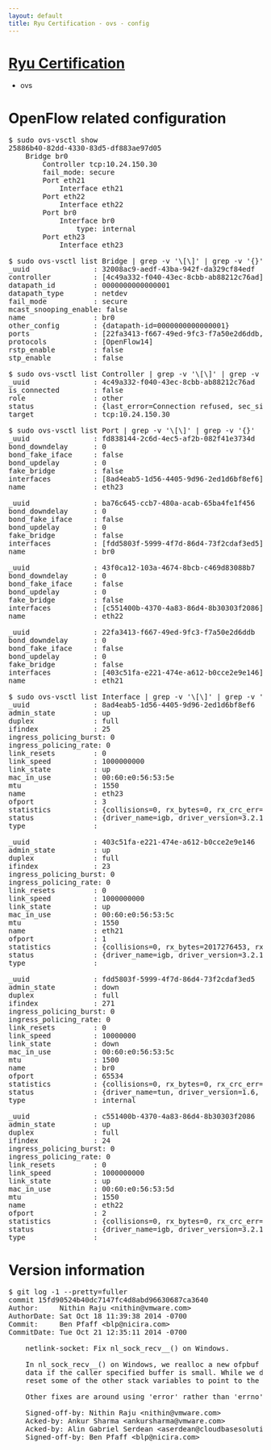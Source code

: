 ```yaml
---
layout: default
title: Ryu Certification - ovs - config
---
```

# [Ryu Certification](http://osrg.github.io/ryu/certification.html)
* ovs 

# OpenFlow related configuration
<pre>
$ sudo ovs-vsctl show
25886b40-82dd-4330-83d5-df883ae97d05
    Bridge br0
        Controller tcp:10.24.150.30
        fail_mode: secure
        Port eth21
            Interface eth21
        Port eth22
            Interface eth22
        Port br0
            Interface br0
                type: internal
        Port eth23
            Interface eth23

$ sudo ovs-vsctl list Bridge | grep -v '\[\]' | grep -v '{}'
_uuid               : 32008ac9-aedf-43ba-942f-da329cf84edf
controller          : [4c49a332-f040-43ec-8cbb-ab88212c76ad]
datapath_id         : 0000000000000001
datapath_type       : netdev
fail_mode           : secure
mcast_snooping_enable: false
name                : br0
other_config        : {datapath-id=0000000000000001}
ports               : [22fa3413-f667-49ed-9fc3-f7a50e2d6ddb, 43f0ca12-103a-4674-8bcb-c469d83088b7, ba76c645-ccb7-480a-acab-65ba4fe1f456, fd838144-2c6d-4ec5-af2b-082f41e3734d]
protocols           : [OpenFlow14]
rstp_enable         : false
stp_enable          : false

$ sudo ovs-vsctl list Controller | grep -v '\[\]' | grep -v '{}'
_uuid               : 4c49a332-f040-43ec-8cbb-ab88212c76ad
is_connected        : false
role                : other
status              : {last_error=Connection refused, sec_since_connect=781, sec_since_disconnect=0, state=BACKOFF}
target              : tcp:10.24.150.30

$ sudo ovs-vsctl list Port | grep -v '\[\]' | grep -v '{}'
_uuid               : fd838144-2c6d-4ec5-af2b-082f41e3734d
bond_downdelay      : 0
bond_fake_iface     : false
bond_updelay        : 0
fake_bridge         : false
interfaces          : [8ad4eab5-1d56-4405-9d96-2ed1d6bf8ef6]
name                : eth23

_uuid               : ba76c645-ccb7-480a-acab-65ba4fe1f456
bond_downdelay      : 0
bond_fake_iface     : false
bond_updelay        : 0
fake_bridge         : false
interfaces          : [fdd5803f-5999-4f7d-86d4-73f2cdaf3ed5]
name                : br0

_uuid               : 43f0ca12-103a-4674-8bcb-c469d83088b7
bond_downdelay      : 0
bond_fake_iface     : false
bond_updelay        : 0
fake_bridge         : false
interfaces          : [c551400b-4370-4a83-86d4-8b30303f2086]
name                : eth22

_uuid               : 22fa3413-f667-49ed-9fc3-f7a50e2d6ddb
bond_downdelay      : 0
bond_fake_iface     : false
bond_updelay        : 0
fake_bridge         : false
interfaces          : [403c51fa-e221-474e-a612-b0cce2e9e146]
name                : eth21

$ sudo ovs-vsctl list Interface | grep -v '\[\]' | grep -v '{}'
_uuid               : 8ad4eab5-1d56-4405-9d96-2ed1d6bf8ef6
admin_state         : up
duplex              : full
ifindex             : 25
ingress_policing_burst: 0
ingress_policing_rate: 0
link_resets         : 0
link_speed          : 1000000000
link_state          : up
mac_in_use          : 00:60:e0:56:53:5e
mtu                 : 1550
name                : eth23
ofport              : 3
statistics          : {collisions=0, rx_bytes=0, rx_crc_err=0, rx_dropped=0, rx_errors=0, rx_frame_err=0, rx_over_err=0, rx_packets=0, tx_bytes=3388027408, tx_dropped=0, tx_errors=0, tx_packets=7985308}
status              : {driver_name=igb, driver_version=3.2.10-k, firmware_version=2.10-9}
type                : 

_uuid               : 403c51fa-e221-474e-a612-b0cce2e9e146
admin_state         : up
duplex              : full
ifindex             : 23
ingress_policing_burst: 0
ingress_policing_rate: 0
link_resets         : 0
link_speed          : 1000000000
link_state          : up
mac_in_use          : 00:60:e0:56:53:5c
mtu                 : 1550
name                : eth21
ofport              : 1
statistics          : {collisions=0, rx_bytes=2017276453, rx_crc_err=0, rx_dropped=0, rx_errors=0, rx_frame_err=0, rx_over_err=0, rx_packets=170372987, tx_bytes=0, tx_dropped=0, tx_errors=0, tx_packets=0}
status              : {driver_name=igb, driver_version=3.2.10-k, firmware_version=2.10-9}
type                : 

_uuid               : fdd5803f-5999-4f7d-86d4-73f2cdaf3ed5
admin_state         : down
duplex              : full
ifindex             : 271
ingress_policing_burst: 0
ingress_policing_rate: 0
link_resets         : 0
link_speed          : 10000000
link_state          : down
mac_in_use          : 00:60:e0:56:53:5c
mtu                 : 1500
name                : br0
ofport              : 65534
statistics          : {collisions=0, rx_bytes=0, rx_crc_err=0, rx_dropped=0, rx_errors=0, rx_frame_err=0, rx_over_err=0, rx_packets=0, tx_bytes=0, tx_dropped=0, tx_errors=0, tx_packets=0}
status              : {driver_name=tun, driver_version=1.6, firmware_version=N/A}
type                : internal

_uuid               : c551400b-4370-4a83-86d4-8b30303f2086
admin_state         : up
duplex              : full
ifindex             : 24
ingress_policing_burst: 0
ingress_policing_rate: 0
link_resets         : 0
link_speed          : 1000000000
link_state          : up
mac_in_use          : 00:60:e0:56:53:5d
mtu                 : 1550
name                : eth22
ofport              : 2
statistics          : {collisions=0, rx_bytes=0, rx_crc_err=0, rx_dropped=0, rx_errors=0, rx_frame_err=0, rx_over_err=0, rx_packets=0, tx_bytes=2361254052, tx_dropped=0, tx_errors=0, tx_packets=104695153}
status              : {driver_name=igb, driver_version=3.2.10-k, firmware_version=2.10-9}
type                : 
</pre>

# Version information
<pre>
$ git log -1 --pretty=fuller
commit 15fd90524b40dc7147fc4d8abd96630687ca3640
Author:     Nithin Raju &lt;nithin@vmware.com&gt;
AuthorDate: Sat Oct 18 11:39:38 2014 -0700
Commit:     Ben Pfaff &lt;blp@nicira.com&gt;
CommitDate: Tue Oct 21 12:35:11 2014 -0700

    netlink-socket: Fix nl_sock_recv__&#40;&#41; on Windows.
    
    In nl_sock_recv__&#40;&#41; on Windows, we realloc a new ofpbuf to copy received
    data if the caller specified buffer is small. While we do so, we need
    reset some of the other stack variables to point to the new ofpbuf.
    
    Other fixes are around using 'error' rather than 'errno'.
    
    Signed-off-by: Nithin Raju &lt;nithin@vmware.com&gt;
    Acked-by: Ankur Sharma &lt;ankursharma@vmware.com&gt;
    Acked-by: Alin Gabriel Serdean &lt;aserdean@cloudbasesolutions.com&gt;
    Signed-off-by: Ben Pfaff &lt;blp@nicira.com&gt;
</pre>

